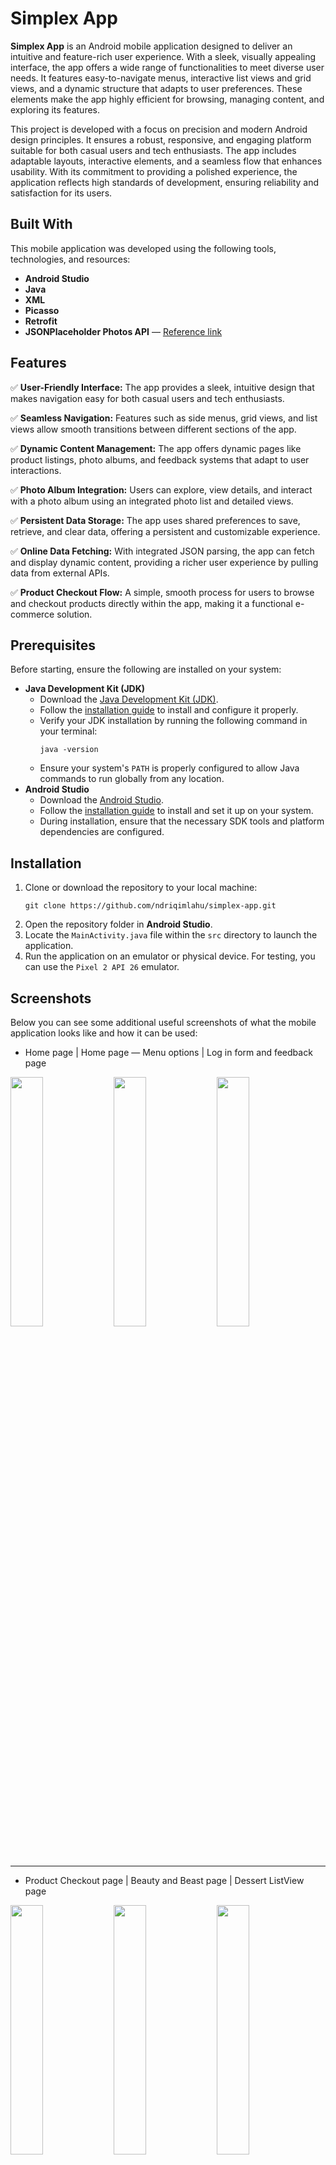 # Simplex App

**Simplex App** is an Android mobile application designed to deliver an intuitive and feature-rich user experience. With a sleek, visually appealing interface, the app offers a wide range of functionalities to meet diverse user needs. It features easy-to-navigate menus, interactive list views and grid views, and a dynamic structure that adapts to user preferences. These elements make the app highly efficient for browsing, managing content, and exploring its features.

This project is developed with a focus on precision and modern Android design principles. It ensures a robust, responsive, and engaging platform suitable for both casual users and tech enthusiasts. The app includes adaptable layouts, interactive elements, and a seamless flow that enhances usability. With its commitment to providing a polished experience, the application reflects high standards of development, ensuring reliability and satisfaction for its users.

## Built With

This mobile application was developed using the following tools, technologies, and resources:
- **Android Studio**
- **Java**
- **XML**
- **Picasso**
- **Retrofit**
- **JSONPlaceholder Photos API** — [Reference link](https://jsonplaceholder.typicode.com)

## Features

✅ **User-Friendly Interface:** The app provides a sleek, intuitive design that makes navigation easy for both casual users and tech enthusiasts.

✅ **Seamless Navigation:** Features such as side menus, grid views, and list views allow smooth transitions between different sections of the app.

✅ **Dynamic Content Management:** The app offers dynamic pages like product listings, photo albums, and feedback systems that adapt to user interactions.

✅ **Photo Album Integration:** Users can explore, view details, and interact with a photo album using an integrated photo list and detailed views.

✅ **Persistent Data Storage:** The app uses shared preferences to save, retrieve, and clear data, offering a persistent and customizable experience.

✅ **Online Data Fetching:** With integrated JSON parsing, the app can fetch and display dynamic content, providing a richer user experience by pulling data from external APIs.

✅ **Product Checkout Flow:** A simple, smooth process for users to browse and checkout products directly within the app, making it a functional e-commerce solution.

## Prerequisites

Before starting, ensure the following are installed on your system:
- **Java Development Kit (JDK)**
  - Download the [Java Development Kit (JDK)](https://www.oracle.com/java/technologies/downloads/).
  - Follow the [installation guide](https://docs.oracle.com/en/java/javase/23/install/overview-jdk-installation.html) to install and configure it properly.
  - Verify your JDK installation by running the following command in your terminal:
    ```
    java -version
    ```
  - Ensure your system's `PATH` is properly configured to allow Java commands to run globally from any location.
- **Android Studio**
  - Download the [Android Studio](https://developer.android.com/studio).
  - Follow the [installation guide](https://developer.android.com/studio/install) to install and set it up on your system.
  - During installation, ensure that the necessary SDK tools and platform dependencies are configured.

## Installation

1. Clone or download the repository to your local machine:
   ```
   git clone https://github.com/ndriqimlahu/simplex-app.git
   ```
2. Open the repository folder in **Android Studio**.
3. Locate the `MainActivity.java` file within the `src` directory to launch the application.
4. Run the application on an emulator or physical device. For testing, you can use the `Pixel 2 API 26` emulator.

## Screenshots

Below you can see some additional useful screenshots of what the mobile application looks like and how it can be used:

- Home page | Home page — Menu options | Log in form and feedback page
<div>
  <img src="https://raw.githubusercontent.com/ndriqimlahu/simplex-app/main/preview/01.1-Home%20page%20(Welcome).png" align="top" width="32%" height="auto">
  <img src="https://raw.githubusercontent.com/ndriqimlahu/simplex-app/main/preview/01.2-Home%20page%20(Check%20More).png" align="top" width="32%" height="auto">
  <img src="https://raw.githubusercontent.com/ndriqimlahu/simplex-app/main/preview/02-Login%20Form%20and%20Feedback%20page.png" align="top" width="32%" height="auto">
  <hr>
</div>

- Product Checkout page | Beauty and Beast page | Dessert ListView page
<div>
  <img src="https://raw.githubusercontent.com/ndriqimlahu/simplex-app/main/preview/03-Checkout%20page%20(Products).png" align="top" width="32%" height="auto">
  <img src="https://raw.githubusercontent.com/ndriqimlahu/simplex-app/main/preview/04-Beauty%20and%20Beast%20page.png" align="top" width="32%" height="auto">
  <img src="https://raw.githubusercontent.com/ndriqimlahu/simplex-app/main/preview/05-Dessert%20ListView%20page%20(Example).png" align="top" width="32%" height="auto">
  <hr>
</div>

- Food ListView | Products GridView page | Static Fragment page
<div>
  <img src="https://raw.githubusercontent.com/ndriqimlahu/simplex-app/main/preview/06-Food%20ListView%20page%20(Example).png" align="top" width="32%" height="auto">
  <img src="https://raw.githubusercontent.com/ndriqimlahu/simplex-app/main/preview/07-Products%20GridView%20page%20(Example).png" align="top" width="32%" height="auto">
  <img src="https://raw.githubusercontent.com/ndriqimlahu/simplex-app/main/preview/08-Static%20Fragment%20page.png" align="top" width="32%" height="auto">
  <hr>
</div>

- Dynamic Fragment page — First Screen | Dynamic Fragment page — Second Screen | Drawer Layout page
<div>
  <img src="https://raw.githubusercontent.com/ndriqimlahu/simplex-app/main/preview/09.1-Dynamic%20Fragment%20page%20(First).png" align="top" width="32%" height="auto">
  <img src="https://raw.githubusercontent.com/ndriqimlahu/simplex-app/main/preview/09.2-Dynamic%20Fragment%20page%20(Second).png" align="top" width="32%" height="auto">
  <img src="https://raw.githubusercontent.com/ndriqimlahu/simplex-app/main/preview/10.1-Drawer%20Layout%20page.png" align="top" width="32%" height="auto">
  <hr>
</div>

- Drawer Layout page — Sidebar menu | Drawer Layout page — Option Popup | Album Photo page — Photo List
<div>
  <img src="https://raw.githubusercontent.com/ndriqimlahu/simplex-app/main/preview/10.2-Drawer%20Layout%20page%20(Sidebar%20Menu).png" align="top" width="32%" height="auto">
  <img src="https://raw.githubusercontent.com/ndriqimlahu/simplex-app/main/preview/10.3-Drawer%20Layout%20page%20(Option%20Popup).png" align="top" width="32%" height="auto">
  <img src="https://raw.githubusercontent.com/ndriqimlahu/simplex-app/main/preview/11.1-Album%20Photo%20API%20page%20(List).png" align="top" width="32%" height="auto">
  <hr>
</div>

- Album Photo page — Photo Details | Album Photo page — Failed Popup | Shared Preferences page
<div>
  <img src="https://raw.githubusercontent.com/ndriqimlahu/simplex-app/main/preview/11.2-Album%20Photo%20API%20page%20(Photo%20Details).png" align="top" width="32%" height="auto">
  <img src="https://raw.githubusercontent.com/ndriqimlahu/simplex-app/main/preview/11.3-Album%20Photo%20API%20page%20(Failed%20Popup).png" align="top" width="32%" height="auto">
  <img src="https://raw.githubusercontent.com/ndriqimlahu/simplex-app/main/preview/12.1-Shared%20Preferences%20page.png" align="top" width="32%" height="auto">
  <hr>
</div>

- Shared Preferences page — Save Data | Shared Preferences page — Clear Data | Shared Preferences page — Retrieve Data
<div>
  <img src="https://raw.githubusercontent.com/ndriqimlahu/simplex-app/main/preview/12.2-Shared%20Preferences%20page%20(Save%20Data).png" align="top" width="32%" height="auto">
  <img src="https://raw.githubusercontent.com/ndriqimlahu/simplex-app/main/preview/12.3-Shared%20Preferences%20page%20(Clear%20Data).png" align="top" width="32%" height="auto">
  <img src="https://raw.githubusercontent.com/ndriqimlahu/simplex-app/main/preview/12.4-Shared%20Preferences%20page%20(Retrieve%20Data).png" align="top" width="32%" height="auto">
  <hr>
</div>

- JSON Parser page | Google Developers WebView page
<div>
  <img src="https://raw.githubusercontent.com/ndriqimlahu/simplex-app/main/preview/13-JSON%20Parser.png" align="top" width="32%" height="auto">
  <img src="https://raw.githubusercontent.com/ndriqimlahu/simplex-app/main/preview/14-Google%20Developers%20WebView%20(Example).png" align="top" width="32%" height="auto">
</div>

## Support

If you find this project useful, please consider giving it a star!
